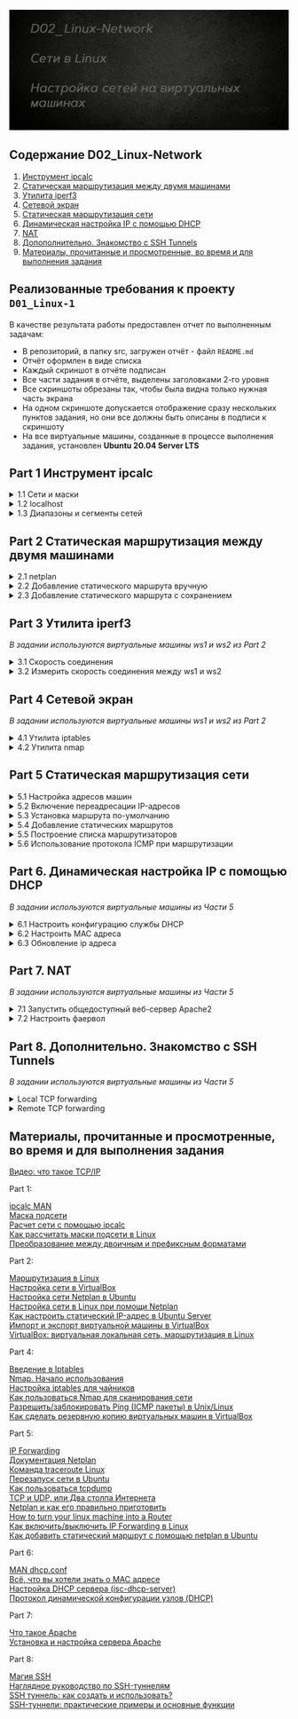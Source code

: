 ![Alt текст](images/poster.png)  

## Содержание D02_Linux-Network
1. [Инструмент ipcalc](#part-1-инструмент-ipcalc)  
2. [Статическая маршрутизация между двумя машинами](#part-2-статическая-маршрутизация-между-двумя-машинами)  
3. [Утилита iperf3](#part-3-утилита-iperf3)  
4. [Сетевой экран](#part-4-сетевой-экран)    
5. [Статическая маршрутизация сети](#part-5-статическая-маршрутизация-сети)  
6. [Динамическая настройка IP с помощью DHCP](#part-6-динамическая-настройка-ip-с-помощью-dhcp)  
7. [NAT](#part-7-nat)  
8. [Допополнительно. Знакомство с SSH Tunnels](#part-8-дополнительно-знакомство-с-ssh-tunnels)  
9. [Материалы, прочитанные и просмотренные, во время и для выполнения задания](#материалы-прочитанные-и-просмотренные-во-время-и-для-выполнения-задания)  



## Реализованные требования к проекту `D01_Linux-1`

В качестве результата работы предоставлен отчет по выполненным задачам:  
- В репозиторий, в папку src, загружен отчёт - файл `README.md`  
- Отчёт оформлен в виде списка  
- Каждый скриншот в отчёте подписан    
- Все части задания в отчёте, выделены заголовками 2-го уровня  
- Все скриншоты обрезаны так, чтобы была видна только нужная часть экрана  
- На одном скриншоте допускается отображение сразу нескольких пунктов задания, но они все должны быть описаны в подписи к скриншоту  
- На все виртуальные машины, созданные в процессе выполнения задания, установлен **Ubuntu 20.04 Server LTS**  



## Part 1 Инструмент **ipcalc**

<details>
  <summary>1.1 Сети и маски</summary>
</p>

Поднял виртуальную машину клонированием машины из предыдущего задания ws1 по инструкции [отсюда](materials/static_routing.md)

Для определения адреса сети для подсети 192.167.38.54/13 использую утилиту `ipcalc`  
Для установки использовал команду `sudo apt install ipcalc`  

1) Определяю адрес сети для подсети 192.167.38.54/13 командой `ipcalc 192.167.38.54/13`  

   ![Alt текст](images/part_1/task_1/ipcalc_192_167_38_54.png)  

   > На скриншоте в выводе команды мы видим:  
   > слева результаты вывода в виде десятичной записи, справа - двоичной  
   > - Address - это ip адрес, который мы ввели  
   > - Netmask - это маска подсети    
   > - Wildcard - это обратная маска  
   > - Network - это адрес сети, в которой находится наш IP  
   > - Hostmin - самый первый (минимальный) доступный IP адрес для хостов  
(Мы видим, что он 192.160.0.1, тк хосты не могут использовать адрес 192.160.0.0  т.к. это адрес сети)  
   > - HostMax - последний доступный IP адрес для хостов  
   > - Broadcast - это адрес широковещательной рассылки  
   > - Hosts/Net - показывает сколько всего доступно ip адресов для хостов  
   >  

2) Перевод масок:  

   - *255.255.255.0* в префиксную и двоичную запись  
   - */15* в обычную и двоичную  
   > Чтобы узнать адрес подсети для сети /15, запускаем команду `ipcalc 0.0.0.0/15`  
   > Это значит, что мы хотим узнать маску подсети для сети с начальным адресом 0.0.0.0 и префиксом /15  
   > Можно использовать также 255.255.255.0, что является конечным адресом в подсети   
   >     

   - *11111111.11111111.11111111.11110000* в обычную и префиксную   

   > Переводим маску 11111111.11111111.11111111.11110000 из двоичной формы в префиксную, тк ipcalc не работает с масками в таком виде  
   > Это просто: считаем количество единиц и пишем это число после слэша   
   > Чтобы запустить это в ipcalc, вводим маску 0.0.0.0/28  
   >  

   ![Alt текст](images/part_1/task_1/ipcalc_255_255_255_0.png)   


3) Минимальный и максимальный хост в сети *12.167.38.4* при заданных масках:  

   - Минимальный и максимальный хост в сети *12.167.38.4* с маской */8*  

   ![Alt текст](images/part_1/task_1/ipcalc_8.png)  

   - Минимальный и максимальный хост в сети *12.167.38.4* с маской */16* или *11111111.11111111.00000000.00000000*  

   ![Alt текст](images/part_1/task_1/ipcalc_16.png)  

   - Минимальный и максимальный хост в сети *12.167.38.4* с маской *255.255.254.0*    

   ![Alt текст](images/part_1/task_1/ipcalc_23.png)  

   - Минимальный и максимальный хост в сети *12.167.38.4* с маской */4*    

   ![Alt текст](images/part_1/task_1/ipcalc_4.png)  

</p>
</details>



<details>
  <summary>1.2 localhost</summary>
</p>

Определил через `ping`, можно ли обратиться к приложению, работающему на localhost, со следующими IP:  

 - *194.34.23.100* - нет ответа от сервера  
 - *127.0.0.2* - работает    
 - *127.1.0.1* - работает  
 - *128.0.0.1* - нет ответа от сервера   

![Alt текст](images/part_1/task_2/ping_check.png)  

Тут можно было и не пинговать, но интересно было проверить))   
В localhost будут работать только адреса в диапазоне *127.0.0.0* — *127.255.255.255*  
[Именно они зарезервированы для интерфейсов обратной петли](materials/ipcalc.md) и не используются для коммуникации в сети  

</p>
</details>



<details>
  <summary>1.3 Диапазоны и сегменты сетей</summary>
</p>

Определил и записал в отчёт:

1) какие из перечисленных IP можно использовать в качестве публичного, а какие только в качестве частных:  

   > Следующие диапазоны адресов зарезервированы для частных (также известных как LAN) сетей:  
   > - *10.0.0.0* — *10.255.255.255* (*10.0.0.0/8*)  
   > - *172.16.0.0* — *172.31.255.255* (*172.16.0.0/12*)  
   > - *192.168.0.0* — *192.168.255.255* (*192.168.0.0/16*)  
   > - *127.0.0.0* — *127.255.255.255*   
   > 

    |         Адрес         |  Публичный  |   Частный    |
    | --------------------- |------------ | ------------ |
	|     134.43.0.2        |     ДА      |              |
	|     172.0.2.1         |     ДА      |              |
	|     192.172.0.1       |     ДА      |              |
	|     172.68.0.2        |     ДА      |              |
	|     192.169.168.1     |     ДА      |              |
	|     10.0.0.45         |             |      ДА      |
	|     192.168.4.2       |             |      ДА      |
	|     172.20.250.4      |             |      ДА      |
	|     172.16.255.255    |             |      ДА      |
	|     10.10.10.10       |             |      ДА      |


2) какие из перечисленных IP адресов шлюза возможны у сети *10.10.0.0/18*:  

	Использую `ipcalc 10.10.0.0/18` чтобы найти максимальный и минимальный хосты  

	![Alt текст](images/part_1/task_3/min_max.png)  

	|      Адрес      |  Возможен   |  Невозможен  |
    | --------------- |------------ | ------------ |
	|  10.10.0.2      |     ДА      |              |
	|  10.10.10.10    |     ДА      |              |
	|  10.10.1.255    |     ДА      |              |
	|  10.10.100.1    |             |      ДА      |
	|  10.0.0.1       |             |      ДА      |

</p>
</details>



## Part 2 Статическая маршрутизация между двумя машинами

<details>
  <summary>2.1 netplan</summary>
</p>

Поднял вторую виртуальную машину ws2   
С помощью команды `ip a` вывел существующие сетевые интерфейсы ws1 и ws2   

![Alt текст](images/part_2/task_1/ip_a.png)  


Отредактировал файл сетевого интерфейса командой `sudo vi etc/netplan/00-installer-config.yaml` на обеих машинах и задал следующие адреса и маски:  
- ws1: адрес *192.168.100.10*, маска */16*  
- ws2: адрес *172.24.116.8*, маска */12*   

Выполнил команду `sudo netplan apply` для перезапуска сервиса сети на обеих машинах   

![Alt текст](images/part_2/task_1/netplan_set_adress.png)    
</p>
</details>


<details>
  <summary>2.2 Добавление статического маршрута вручную</summary>
</p>

Добавил сеть для тестируемых машин в VirtualBox в `Машина -> Настроить -> Сеть -> Адаптер 2 -> Тип Подключения -> Имя`     
По инструкции [отсюда](materials/static_routing.md)  

![Alt текст](images/part_2/task_2/add_net_to_machines.png)  

В выводе `ip a` появился новый сетевой интерфейс **enp0s8**  

![Alt текст](images/part_2/task_2/new_interface_ip_a.png)  

Его статус DOWN, чтобы его поднять вызвал `sudo ip link set enp0s8 up` и проверил с `ip a`  

![Alt текст](images/part_2/task_2/set_up.png)  

Добавил статический маршрут между ws1 и ws2 при помощи команд вида `ip r add <host_IP>/<netmask> <IP_gateway>`  
Проверил добавление нового соединения с `ip r` и пропинговал его с `ping -c 3`   

![Alt текст](images/part_2/task_2/ping_added_net.png)   

> Ключ `-с` в команде `ping` позволяет задать сколько раз пинговать  
</p>
</details>


<details>
  <summary>2.3 Добавление статического маршрута с сохранением</summary>
</p>

Перезапустил машины командой `reboot`и проверил существующие соединения через `ip r`  
Cтатическая сеть, созданная на предыдущем шаге не работает  

Добавил статический маршрут от одной машины до другой командой `sudo vi etc/netplan/00-installer-config.yaml`  
Применил настройки файла конфига командой `sudo netplan apply`
Проверил соединение `ip r`  
Пропинговал соединение между машинами  

![Alt текст](images/part_2/task_3/netplan_config_static_net.png)  

Перезапустил машины командой `reboot`и проверил существующие соединения через `ip r`  

![Alt текст](images/part_2/task_3/netplan_check.png)  

В отличие от статической сети, статический маршрут все ещё работает  

</p>
</details>




## Part 3 Утилита **iperf3**

*В задании используются виртуальные машины ws1 и ws2 из Part 2*

<details>
  <summary>3.1 Скорость соединения</summary>
</p> 

Базовой единицей скорости передачи информации является бит в секунду (bps).  
Разница между байтами в секунду (B/s) и битами в секунду (bps) такая же, как разница между байтами и битами: 1 B/s = 8 bps.  
Аналогично разница между килобайтами в секунду (KB/s) и B/s такая же, как разница между килобайтами и байтами: 1 KB/s = 1024 B/s. И так далее.  

Таким образом: 

![Alt текст](images/part_3/task_1/Mbps_to_MB_s.png)![Alt текст](images/part_3/task_1/MB_s_to_Kbps.png)![Alt текст](images/part_3/task_1/Gbps_to_Mbps.png)  

</p>
</details>


<details>
  <summary>3.2 Измерить скорость соединения между ws1 и ws2</summary>
</p>

Измерил скорость соединения между ws1 и ws2 по инструкции [отсюда](materials/iperf3.md)  
Для установки использовал команду `sudo apt install iperf`  

Результаты теста с хостом wc1  

![Alt текст](images/part_3/task_2/host_wc1.png)  

Результаты теста с хостом wc2  

![Alt текст](images/part_3/task_2/host_wc2.png)  

</p>
</details>



## Part 4 Сетевой экран


*В задании используются виртуальные машины ws1 и ws2 из Part 2*

<details>
  <summary>4.1 Утилита iptables</summary>
</p>

> Iptables - это мощный инструмент управления сетью в Linux, который позволяет администраторам управлять входящими и исходящими пакетами данных.  
Это основной инструмент для настройки межсетевых экранов в системах Linux.  
> 
> Для чего нужна iptables:  
>  - Блокировка IP-адреса, например: `iptables -A INPUT -s IP_АДРЕС -j DROP`  
>  - Открытие порта для входящего трафика, например: `iptables -A INPUT -p tcp --dport НОМЕР_ПОРТА -j ACCEPT`  
>  - Настройка межсетевого экрана  
>  - Логирование  
>  - Создание пользовательских цепочек  
>  - Использование состояний пакетов  
>  - Создание VPN  
>  - Ограничение скорости  
>  - Перенаправление трафика  
> 

Создал файл /etc/firewall.sh, имитирующий фаерволл, на ws1 и ws2 и добавил в него подряд следующие правила:  

- открыл на машинах доступ для порта 22 (ssh) и порта 80 (http)  
- добавил запрет *echo reply* в соответствии с выбранной стратегией  
- добавил разрешение *echo reply* (машина должна "пинговаться") в соответствии с выбранной стратегией 

1) на ws1 применил стратегию, когда в начале пишется запрещающее правило, а в конце пишется разрешающее правило  
2) на ws2 применил стратегию, когда в начале пишется разрешающее правило, а в конце пишется запрещающее правило   

![Alt текст](images/part_4/task_1/iptables_set.png)  

Запустил файлы на обеих машинах командами `chmod +x /etc/firewall.sh` и `/etc/firewall.sh`

![Alt текст](images/part_4/task_1/firewall_sh.png)  

> Правила в iptables выполняются сверху-вниз. Если правило запрета находится выше - оно срабатывает, а правило разрешения, находящееся ниже - нет.  
> 
> Когда в начале идут разрешающие правила, все пакеты будут проверяться в первую очередь на соответствие разрешающим правилам.  
Только если ни одно из них не подошло, пакет будет отброшен запрещающим правилом в конце.   
> В случае, когда в начале идут запрещающие правила, пакет будет сразу отброшен, если не соответствует ни одному из разрешающих правил.  
Запрещающее правило, стоящее первым, имеет приоритет перед последующим разрешающим.  
> 
> Таким образом ws1 не пингуется, а ws2 пингуется.  


</p>
</details>


<details>
  <summary>4.2 Утилита nmap</summary>
</p>

> Nmap - это утилита для сканирования сетей и систематизации портов и устройств в сети. Она может быть использована для поиска уязвимостей в системах, а также для мониторинга и анализа сетевых соединений.
> 
> Основные функции nmap:
> - Сканирование портов: nmap может сканировать все порты на аппаратном и программном уровне, чтобы определить, какие порты открыты и какие службы запущены на них  
> - Сканирование сетей: nmap может сканировать все устройства в сети и определить, какие интерфейсы есть в сети и какие устройства подключены к ним  
> - Сканирование соединений: nmap может сканировать все сетевые соединения и определить, какие устройства с какими портами связаны   
> - Мониторинг сети: nmap может мониторить изменения в сети и оповещать об изменениях, таких как добавление или удаление устройств, изменение конфигурации и тп.  
> 

Командой **ping** нашёл машину, которая не "пингуется"    
Усановил **nmap** командой `sudo apt install nmap`, после вызвал **nmap** с адресом этой машины    
> Ключ `-sV` команды `nmap` включает детальное исследование портов для определения версий служб  

![Alt текст](images/part_4/task_2/host_is_up.png)  

Сохранил дампы образов виртуальных машин  

![Alt текст](images/part_4/task_2/my_first_dump.png)  

</p>
</details>




## Part 5 Статическая маршрутизация сети

<details>
  <summary>5.1 Настройка адресов машин</summary>
</p>

<img src="misc/images/part5_network.png" alt="Alt текст" style="width:800px;height:400px;">

Настроил конфигурации машин в etc/netplan/00-installer-config.yaml согласно сети на рисунке  

Поднял три машины и два роутера:

 - машина ws11 c адресом 10.10.0.2/18 соединяется с сетью 10.10.0.0/18 через сетевой интерфейс enps08   
 - машина ws21 с адресом 10.20.0.10/26 соединяется с сетью 10.20.0.0/26 через сетевой интерфейс enps08   
 - машина ws22 с адресом 10.20.0.20/26 соединяется с сетью 10.20.0.0/26 через сетевой интерфейс enps08   

 - роутер r2 с адресом 10.20.0.1/26 соединяются с сетью 10.20.0.0/26 через сетевой интерфейс enps09  
 - роутер r2 с адресом 10.100.0.12/16 соединяются с сетью 10.100.0.0/16 через сетевой интерфейс enps08  

 - роутер r1 с адресом 10.100.0.11/16 соединяется с сетью 10.100.0.0/16 через сетевой интерфейс enps09  
 - роутер r1 с адресом 10.10.0.1/18 соединяется с сетью 10.10.0.0/18 через сетевой интерфейс enps08  


![Alt текст](images/part_5/task_1/machines_5_1.png)  
![Alt текст](images/part_5/task_1/routers_5_1.png)  

Применил настройки на каждой машине командой `sudo netplan apply`  
Перезапустил машины командой `reboot`  
Проверил настройки командой `ip -4 a`  

![Alt текст](images/part_5/task_1/ip_4_a_machines.png)  
![Alt текст](images/part_5/task_1/ip_4_a_routers.png)  

Пропинговал ws22 с ws21 и r1 с ws11  

![Alt текст](images/part_5/task_1/ping_test.png)  


</p>
</details>


<details>
  <summary>5.2 Включение переадресации IP-адресов</summary>
</p>

> Команда `sysctl -w net.ipv4.ip_forward=1` - это команда, которая устанавливает параметр ip_forward для сетевого протокола IPv4 в режим "включен".  
Это означает, что ваша система начнет работать в режиме маршрутизатора, позволяя передавать пакеты между различными сетевыми интерфейсами и сетями. 
> 
> При использовании этой команды, ваша система будет способна направлять пакеты от одного сетевого интерфейса к другому, что позволяет создать простой маршрутизатор или настроить передачу трафика через виртуальную машину.

Для включения переадресации IP, выполнил команду на роутерах: `sudo sysctl -w net.ipv4.ip_forward=1`  
*При таком подходе переадресация не будет работать после перезагрузки системы.*

![Alt текст](images/part_5/task_2/forward_no_reboot.png)  

Добавил в файл */etc/sysctl.conf* строку: `net.ipv4.ip_forward = 1`  
Применил настройки командой `sudo sysctl -p`  
*При использовании этого подхода, IP-переадресация включена на постоянной основе.*
В отчёт поместить скрин с содержанием изменённого файла */etc/sysctl.conf*.  

![Alt текст](images/part_5/task_2/net_forward.png)  

> Команда "sudo sysctl -p" применяет любые изменения, внесенные в файл конфигурации системного ядра, который обычно находится в /etc/sysctl.conf.  
Этот файл содержит параметры конфигурации ядра операционной системы Linux.

</p>
</details>


<details>
  <summary>5.3 Установка маршрута по-умолчанию</summary>
</p>

Настроил маршрут по-умолчанию (шлюз) для рабочих станций  
Для этого добавил `routes: -to: default` перед IP роутера в файле конфигураций  

![Alt текст](images/part_5/task_3/default.png)  

В выводе `ip r` видно маршрут в таблице маршрутизации  

![Alt текст](images/part_5/task_3/ipr.png)  

Пропинговал с ws11 роутер r2 и показал на r2, что пинг доходит  
Для этого использовал команду: `sudo tcpdump icmp and src host 10.10.0.2 -tn -i enp0s9`  

![Alt текст](images/part_5/task_3/tcpdump.png)  

> Команда `tcpdump` используется для захвата и отображения трафика на конкретном сетевом интерфейсе.  
Описание использованных ключей:  
`-t`: отключает вывод временных меток. Полезно, если нужно только содержимое пакетов.  
`-n`: не отображать доменные имена. Полезно для улучшения производительности и избежания задержек, связанных с попытками разрешения имен хостов.  
`-i`: какой сетевой интерфейс будем отслеживать, в данном случае *enp0s9*.  
`icmp`: означает, что мы хотим отобразить только ICMP-пакеты пинга.  
`src host 10.10.0.2`: указывает tcpdump выводить только пакеты, отправленные с указанного хоста 10.10.0.2.  

</p>
</details>


<details>
  <summary>5.4 Добавление статических маршрутов</summary>
</p>

Добавил в роутеры r1 и r2 статические маршруты в файле конфигураций  

```shell
# Пример для r1 маршрута в сетку 10.20.0.0/26:  
- to: 10.20.0.0  # куда
  via: 10.100.0.12 # через
```

![Alt текст](images/part_5/task_4/r1_r2_static_routes.png)  

Применил настройки командой `sudo netplan apply`  

Вызвал `ip r` и показал таблицы с маршрутами на обоих роутерах. 

```shell
# Пример таблицы на r1:  
10.10.0.0/18 dev eth0 proto kernel scope link src 10.10.0.1  
10.20.0.0/26 via 10.100.0.12 dev eth1  
10.100.0.0/16 dev eth1 proto kernel scope link src 10.100.0.11  
```

![Alt текст](images/part_5/task_4/r1_r2_static_routes_ip_r.png)  

Запустил команды на ws11: `ip r list 10.10.0.0/18` и `ip r list 0.0.0.0/0`  

![Alt текст](images/part_5/task_4/my_default_vs_sys_default_0.png)  

> Маршрут 0.0.0.0/0 представляет собой маршрут по умолчанию, который используется для перенаправления всех пакетов, не совпадающих с другими определенными маршрутами, на указанный шлюз по умолчанию. Однако, при наличии более конкретного маршрута по умолчанию в этой сети, он будет приоритетно использоваться для маршрутизации трафика.    


</p>
</details>


<details>
  <summary>5.5 Построение списка маршрутизаторов</summary>
</p>


```shell
# Пример вывода утилиты traceroute:
1 10.10.0.1 0 ms 1 ms 0 ms
2 10.100.0.12 1 ms 0 ms 1 ms
3 10.20.0.10 12 ms 1 ms 3 ms
```
Установил **traceroute** командой `sudo apt install inetutils-traceroute`  

Запустил на r1 команду дампа командой `sudo tcpdump -tnv -i eth0`  
> Описание использованных ключей `tcpdump`:  
`-v`: включает подробное отображение пакетов (verbose mode), а именно отображение заголовков пакетов с большей детализацией  

При помощи утилиты **traceroute** построил список маршрутизаторов на пути от ws11 до ws21  
Для этого на ws11 запустил команду `traceroute 10.20.0.10` с адресом машины ws21   

![Alt текст](images/part_5/task_5/traceroute_ws11_ws21.png)  

> Traceroute использует принцип отправки UDP пакетов по маршруту к целевому узлу.  
Каждый пакет содержит увеличивающийся счетчик TTL (Time to Live), изначально установленный в 1.  
Когда пакет достигает маршрутизатора, счетчик TTL уменьшается на 1.  
Когда счетчик TTL достигает нуля, маршрутизатор отбрасывает пакет и отправляет обратно сообщение (time exceeded) и traceroute записывает адрес этого маршрутизатора.  
Затем процесс повторяется с увеличенным TTL, что позволяет traceroute отслеживать каждый шаг пути до целевого узла.  

> UDP (User Datagram Protocol)
Этот протокол используется для «связи без установки соединения» (connectionless communication).  
Один узел сети отсылает пакеты, адресуя их другому узлу. Отправитель не знает ничего о том, готов ли получатель к приёму пакетов, и вообще, существует ли этот получатель.  
Отправитель также не ждёт какого-либо подтверждения о том, что получатель принял предыдущие пакеты.  
> 
> Ключевой момент в использовании протокола UDP в утилите traceroute заключается в его ненадежности и неблокирующей природе. Поскольку основная цель traceroute - отслеживание пути до конечного узла, стабильная и надежная передача данных не является первостепенной. Вместо этого, traceroute предпочитает скорость и простоту для быстрого обнаружения промежуточных маршрутизаторов и определения времени прохождения данных через каждый из них. Протокол UDP, в отличие от TCP, не устанавливает устойчивое соединение и не требует ответа на каждый отправленный пакет, что позволяет более эффективно определять маршрут и адреса промежуточных узлов на пути следования пакетов.  
Термин "ненадежность" в данном контексте означает, что протокол UDP не гарантирует надежной доставки данных.  
В случае использования TCP, требовалось бы установить устойчивое соединение между отправителем и получателем, что привело бы к более надежной, но также более медленной передаче.  
"Неблокирующая природа" UDP означает, что он не ждет подтверждения доставки каждого пакета, что делает его более быстрым и подходящим для утилиты типа traceroute.


</p>
</details>


<details>
  <summary>5.6 Использование протокола ICMP при маршрутизации</summary>
</p>

> ICMP (Internet Control Message Protocol) - это протокол сетевого уровня, используемый в сети интернет для передачи сообщений об ошибках, диагностики сети и управления трафиком.  
ICMP-пакеты обычно не используются для передачи данных, как это делает протокол TCP или UDP, но они играют важную роль в обнаружении и устранении проблем в сети.  
> Некоторые из распространенных использований ICMP-пакетов включают сообщения об ошибках (например, когда хост недоступен), сообщения о запросе эха (используемые, например, командой ping для проверки связанности сети) и сообщения о параметрах.

Запустил на r1 перехват сетевого трафика, проходящего через eth0(в моём случае enp0s8) с помощью команды: `sudo tcpdump -n -i enp0s8 icmp`   
Пропинговал с ws11 несуществующий IP 10.30.0.111 с помощью команды: `ping -c 1 10.30.0.111`  

![Alt текст](images/part_5/task_6/icmp.png)  

Сохранил дампы образов виртуальных машин  

</p>
</details>




## Part 6. Динамическая настройка IP с помощью **DHCP**

*В задании используются виртуальные машины из Части 5*  


<details>
  <summary>6.1 Настроить конфигурацию службы DHCP</summary>
</p>

Установил сервис DHCPD командой `sudo apt install isc-dhcp-server`

Для r2 настроил в файле `/etc/dhcp/dhcpd.conf` адрес маршрутизатора по-умолчанию, DNS-сервер и адрес внутренней сети   

![Alt текст](images/part_6/task_1/dhcpd_conf.png)  

В файле `/usr/lib/systemd/resolv.conf` прописал `nameserver 8.8.8.8.`  

![Alt текст](images/part_6/task_1/resolv_conf.png)  

Перезагрузил службу **DHCP** командой `sudo systemctl restart isc-dhcp-server`   
Проверил статус после перезапуска сервиса командой `sudo systemctl status isc-dhcp-server`  

![Alt текст](images/part_6/task_1/restart_and_status_dhcpd.png)  

Машину ws21 перезагрузил при помощи `reboot` и через `ip a` показал, что она получила адрес  
Пропинговал ws22 с ws21   

![Alt текст](images/part_6/task_1/reboot_ip_a_ping_ws21_to_ws22.png)  

</p>
</details>


<details>
  <summary>6.2 Настроить MAC адреса</summary>
</p>

> МАС адрес (media access control address) – уникальный идентификатор, назначенный сетевому адаптеру.  
Применяется в сетях стандартов IEEE 802: в основном Ethernet, Wi-Fi и Bluetooth.  
Официально называется «идентификатором типа EUI-48» и имеет длину в 48 бит, т.е. 6 байт.  
Общепринятого стандарта на написание адреса нет (в противоположность IPv4 адресу, где октеты всегда разделяют точками).  
Обычно он записывается как шесть шестнадцатеричных чисел, разделенных двоеточием: 00:AB:CD:EF:11:22  

Указал MAC адрес ws11, для этого в `etc/netplan/00-installer-config.yaml` добавил: `macaddress: 10:10:10:10:10:BA`, `dhcp4: true`  
Применил настройки командой `sudo netplan apply`  

![Alt текст](images/part_6/task_2/mac_set_netplan_ws11.png)  

Для r1 настроил в файле `/etc/dhcp/dhcpd.conf` адрес маршрутизатора по-умолчанию, DNS-сервер и адрес внутренней сети с жесткой привязкой к MAC-адресу (ws11)    

![Alt текст](images/part_6/task_2/dhcpd_config_r1.png)  

В файле `/usr/lib/systemd/resolv.conf` прописал `nameserver 8.8.8.8.`  

![Alt текст](images/part_6/task_2/nameserver_r1.png)  

Перезагрузил службу **DHCP** командой `sudo systemctl restart isc-dhcp-server`   
Проверил статус после перезапуска сервиса командой `sudo systemctl status isc-dhcp-server`  

![Alt текст](images/part_6/task_2/restart_and_status_dhcpd_r1.png)  

Прописал MAC-адрес в настройках сетевого адаптера  

![Alt текст](images/part_6/task_2/set_mac_ws11_on_virtual_box.png)  

Машину ws11 перезагрузил при помощи `reboot` и через `ip a` показал, что она получила адрес  
Пропинговал r1 с ws11   

![Alt текст](images/part_6/task_2/reboot_ip_a_ping_ws11_to_r1.png)  

</p>
</details>


<details>
  <summary>6.3 Обновление ip адреса</summary>
</p>

Обновил ip на машине ws21  
Ввёл `ip -4` a чтобы вывести текущий ip  
Использовал `sudo dhclient -r enp0s8` для освобождения ip адреса  
Запросил обновление ip адреса командой `sudo dhclient -r enp0s8`  
Загрузил скрин c ip до и после обновления    

![Alt текст](images/part_6/task_3/renew_ip_ws21.png)  

Сохранил дампы образов виртуальных машин

</p>
</details>




## Part 7. **NAT**

*В задании используются виртуальные машины из Части 5*  

<details>
  <summary>7.1 Запустить общедоступный веб-сервер Apache2</summary>
</p>

Установил Apache2 на ws22 командой `sudo apt install apache2`  

> Все настройки содержатся в папке /etc/apache/:  
> 
> /etc/apache2/apache2.conf отвечает за основные настройки  
/etc/apache2/conf-available/* - дополнительные настройки веб-сервера  
/etc/apache2/mods-available/* - настройки модулей  
/etc/apache2/sites-available/* - настойки виртуальных хостов  
/etc/apache2/ports.conf - порты, на которых работает apache  
/etc/apache2/envvars  

В файле */etc/apache2/ports.conf* на ws22 и r1 изменил строку `Listen 80` на `Listen 0.0.0.0:80`, то есть сделал сервер Apache2 общедоступным  
Запустил веб-сервер Apache командой `service apache2 start` на ws22 и r1  

![Alt текст](images/part_7/task_1/Apache2.png)  

</p>
</details>


<details>
  <summary>7.2 Настроить фаервол</summary>
</p>

Создал файл /etc/firewall.sh на r2 и добавил в него подряд следующие правила:  
1) Удаление правил в таблице filter - `iptables -F`  
2) Удаление правил в таблице "NAT" - `iptables -F -t nat`  
3) Отбрасывать все маршрутизируемые пакеты - `iptables --policy FORWARD DROP`  

Запустил файл командой `sudo chmod +x /etc/firewall.sh && sudo /etc/firewall.sh`  

Проверил соединение между ws22 и r1 командой `ping`  
При запуске файла с этими правилами, r1 не пингуется с ws22  

![Alt текст](images/part_7/task_2/iptables_f.png)  


Добавил в файл ещё одно правило:   
4) Разрешил маршрутизацию всех пакетов протокола ICMP - `iptables -A FORWARD -p icmp -j ACCEPT`  
Проверил соединение между ws22 и r1 командой `ping`  
При запуске файла с этими правилами, r1 пингуется с ws22  

![Alt текст](images/part_7/task_2/forward_icmp.png)  

Добавил в файл ещё три правила:  
5) Включил **SNAT**, а именно маскирование всех локальных ip из локальной сети, находящейся за r2 (по обозначениям из Части 5 - сеть 10.20.0.0)  
Для этого юзаю команду `iptables -t nat -A POSTROUTING -s 10.20.0.0/26 -j SNAT --to 10.100.0.12`  
6) Включил **DNAT** на 8080 порт машины r2 и добавил к веб-серверу Apache, запущенному на ws22, доступ извне сети  
Для этого юзаю команду `iptables -t nat -A PREROUTING -p tcp --dport 8080 -j DNAT --to-destination 10.20.0.20:80`  
7) Чтобы эти правила работали разрешаю маршрутизацию tcp-пакетов и ставлю перед ними `iptables -A FORWARD -p tcmp -j ACCEPT`  

![Alt текст](images/part_7/task_2/SNAT_DNAT.png)  

Запустил файл командой `sudo /etc/firewall.sh`  
Перед тестированием отключил сетевой интерфейс с NAT 

![Alt текст](images/part_7/task_2/NAT_off.png)  

Проверил tcp-соединение **SNAT** с ws22 на r1 командой: `telnet 10.10.0.1 80`  
Проверил tcp-соединение **DNAT**с r1 на ws22 через адрес r2 и порт 8080 командой `telnet 10.100.0.12 8080`      

![Alt текст](images/part_7/task_2/telnet.png)  

Сохранил дампы образов виртуальных машин    

</p>
</details>




## Part 8. Дополнительно. Знакомство с **SSH Tunnels**

*В задании используются виртуальные машины из Части 5*

<details>
  <summary>Local TCP forwarding</summary>
</p>

> **Local TCP forwarding** - локальное TCP-перенаправление  
> Удобно использовать в тех случаях, когда нужно направлять трафик между различными портами или узлами в пределах одной локальной сети.  
> 

Запустил на r2 фаервол с правилами из Части 7  

![Alt текст](images/part_8/Local_TCP_forwarding/firewall_r2.png)  


Чтобы с помощью *Local TCP forwarding* с ws21 до ws22 получить доступ к веб-серверу на ws22 с ws21 выполнил пять шагов:  

1 - запустил веб-сервер apache2 на localhost ws22 и в файле */etc/apache2/ports.conf* изменил строку `Listen 80` на `Listen localhost:80`  
2 - перезапустил apache2 и проверил статус      

![Alt текст](images/part_8/Local_TCP_forwarding/localhost_80_ws22.png)  

3 - в файле */etc/ssh/sshd_config* раскомментировал строку `AllowTcpForwarding yes` чтобы разрешить маршрутизацию по ssh   

![Alt текст](images/part_8/Local_TCP_forwarding/allow_yes.png)  

4 - перезапустил ssh на машине ws22 и проверил прослушиваемые порты  

![Alt текст](images/part_8/Local_TCP_forwarding/check_listen.png)  

> Использованные ключи команды `netstat`:  
> 
> - `t`: отображает только TCP-соединения, исключая UDP и другие протоколы  
> - `u`: отображает только UDP-соединения  
> - `l`: отображает только прослушиваемые порты, т.е. порты, на которых серверы слушают входящие соединения  
> - `n`: отображает портов номера и IP-адреса в числовом формате, а не пытается выполнять обратное разрешение DNS для представления их символьных имен  

5 - создал локальный порт 2024 на ws21, для переадресации трафика через ssh на localhost:80 на ws22  
для этого на ws21 юзаю команду `ssh -L 2024:localhost:80 10.20.0.20`
> флаг `-L` в команде `ssh` используется для создания прокси-порта на локальной машине, который перенаправляет трафик через SSH на указанный хост и порт на удаленной машине

![Alt текст](images/part_8/Local_TCP_forwarding/ssh_L_ws21_ws22.png)  

Заходим на машину через созданный ssh-туннель  
Чтобы выйти из ssh-туннеля ввожу `exit`  

![Alt текст](images/part_8/Local_TCP_forwarding/ssh_L_ws21_ws22_login_exit.png)  

Проверил соединение командой `telnet 127.0.0.1 2024` 

![Alt текст](images/part_8/Local_TCP_forwarding/telnet_check_2024.png)  
</p>
</details>



<details>
  <summary>Remote TCP forwarding</summary>
</p>

> **Remote TCP forwarding** - удаленное TCP-перенаправление  
> Полезно, когда требуется перенаправлять трафик между узлами в разных сетях или подсетях, и доступ к этим узлам осуществляется через удаленный сервер.  
> 

- Наши машины в разных подсетях, поэтому нужно делать настройку через 2 узла: r1 и r1  
- Машину *ws11* мы привязали к фиксированному адресу *10.10.0.9* через mac-адрес 10:10:10:10:10:BA в части 6.2  

На машине ws11 в файле */etc/ssh/sshd_config* раскомментировал строку `AllowTcpForwarding yes` чтобы разрешить маршрутизацию по ssh  
Чтобы работало удалённое перенаправление нужно также раскомментировать строку `GatewayPorts yes`  
Перезапустил службу ssh и проверил статус командами `sudo systemctl restart sshd` и `systemctl status sshd`  

![Alt текст](images/part_8/Remote_TCP_forwarding/restart_status_sshd_ws11.png)  

Чтобы с помощью *Remote TCP forwarding* c ws11 до ws22 получить доступ к веб-серверу на ws22 с ws11:  

> Чтобы понять как это сделать, нужно вспомнить что наворотил ранее
> 
> *Включил DNAT на 8080 порт машины r2 и добавил к веб-серверу Apache, запущенному на ws22, доступ извне сети*  
*Для этого юзаю команду iptables -t nat -A PREROUTING -p tcp --dport 8080 -j DNAT --to-destination 10.20.0.20:80*  
> 
> **Значит, чтобы зайти на сервер apache2 извне сети нужно подключаться через порт 8080**  

> И вчитаться в описание ключей команды `ssh`  
> `-L` (Local Port Forwarding) позволяет установить туннель между локальным хостом и удаленной машиной.  
Это позволяет перенаправлять трафик с локального порта на клиентском компьютере на указанный удаленный хост и порт.  
При использовании ключа `-L` устанавливается проброска портов с клиентской машины на удаленный сервер.  
> 
> `-R` (Remote Port Forwarding) работает в обратном направлении, позволяя устанавливать туннель между удаленной машиной и локальным хостом.  
Это позволяет перенаправлять трафик с удаленного порта на сервере на указанный локальный хост и порт.  
С ключом `-R` устанавливается проброска портов с удаленного сервера на клиентскую машину.  
> 
> **Это значит нужен ключ -R**  


Для настройки Remote TCP forwarding с ws22 на ws11 юзаю команду: `ssh -R 8080:10.20.0.20 fungusgr@localhost` 

Заходим на машину через созданный ssh-туннель  
Чтобы выйти из ssh-туннеля ввожу exit

![Alt текст](images/part_8/Remote_TCP_forwarding/ssh_R_ws22_ws11.png)  
![Alt текст](images/part_8/Remote_TCP_forwarding/ssh_R_ws22_ws11_login_exit.png)  

> Так как прокладываем маршрут с сервера на клиентскую машину, то указываем:  
> 8080 - порт для внешнего доступа 8080  
> 10.20.0.20 - адрес машины ws22, к которой нужен доступ с ws11  
> fungusgr@localhost - имя пользователя и интерфейск к которому нужен доступ    
> 

Проверил соединение командой `telnet 127.0.0.1 8080` 

![Alt текст](images/part_8/Remote_TCP_forwarding/telnet_check_8080.png)  

Сохранил дампы образов виртуальных машин

</p>
</details>



## Материалы, прочитанные и просмотренные, во время и для выполнения задания  

   [Видео: что такое TCP/IP](https://dzen.ru/video/watch/623b75e17915da721627f082)  

   Part 1:  

   [ipcalc MAN](https://www.opennet.ru/man.shtml?topic=ipcalc&russian=0&category=&submit=%F0%CF%CB%C1%DA%C1%D4%D8+man)  
   [Маска подсети](https://zamorit.blogspot.com/2018/04/blog-post.html)  
   [Расчет сети с помощью ipcalc](https://wiki.merionet.ru/articles/raschet-seti-s-pomoshhyu-ipcalc)  
   [Как рассчитать маски подсети в Linux](https://meroved.ru/it/kak-rasschitat-maski-podseti-v-linux-s-pomoshhju-ipcalc)  
   [Преобразование между двоичным и префиксным форматами](http://www.alsigned.ru/011.html)  

   Part 2: 

   [Маршрутизация в Linux](https://losst.pro/marshrutizatsiya-v-linux?liveurl=1)  
   [Настройка сети в VirtualBox](https://losst.pro/nastrojka-seti-virtualbox?liveurl=1)  
   [Настройка сети Netplan в Ubuntu](https://losst.pro/nastrojka-seti-netplan-v-ubuntu)  
   [Настройка сети в Linux при помощи Netplan](https://interface31.ru/tech_it/2020/08/nastroyka-seti-v-linux-pri-pomoshhi-netplan.html)  
   [Как настроить статический IP-адрес в Ubuntu Server](https://prowebmastering.ru/ubuntu20-04-static-ip.html)  
   [Импорт и экспорт виртуальной машины в VirtualBox](https://tavalik.ru/import-i-ekport-virtualnoj-mashiny-virtualbox/?ysclid=lrfle40q9p950305605)  
   [VirtualBox: виртуальная локальная сеть, маршрутизация в Linux](https://habr.com/ru/articles/743950/)  

   Part 4: 

   [Введение в Iptables](https://habr.com/ru/articles/747616/)  
   [Nmap. Начало использования](https://habr.com/ru/articles/88064/)  
   [Настройка iptables для чайников](https://losst.pro/nastrojka-iptables-dlya-chajnikov)  
   [Как пользоваться Nmap для сканирования сети](https://losst.pro/kak-polzovatsya-nmap-dlya-skanirovaniya-seti)  
   [Разрешить/заблокировать Ping (ICMP пакеты) в Unix/Linux](https://linux-notes.org/razreshit-zablokirovat-ping-icmp-pakety-v-unix-linux/)  
   [Как сделать резервную копию виртуальных машин в VirtualBox](https://www.osradar.com/how-to-backup-vms-on-virtualbox/)  

   Part 5:   

   [IP Forwarding](https://www.securitylab.ru/glossary/ip_forwarding/)  
   [Документация Netplan](https://netplan.readthedocs.io/en/latest/netplan-tutorial/)  
   [Команда traceroute Linux](https://losst.pro/komanda-traceroute-linux)  
   [Перезапуск сети в Ubuntu](https://losst.pro/kak-perezagruzit-set-v-ubuntu)   
   [Как пользоваться tcpdump](https://losst.pro/kak-polzovatsya-tcpdump)  
   [TCP и UDP, или Два столпа Интернета](https://habr.com/ru/articles/711578/)  
   [Netplan и как его правильно приготовить](https://habr.com/ru/articles/448400/)  
   [How to turn your linux machine into a Router](https://dev.to/oaamine/how-to-turn-your-linux-machine-into-a-router-1ag4)  
   [Как включить/выключить IP Forwarding в Linux](https://pc.ru/articles/kak-vklyuchitvyklyuchit-ip-forwarding-v-linux)  
   [Как добавить статический маршрут с помощью netplan в Ubuntu](https://linuxconfig.org/how-to-add-static-route-with-netplan-on-ubuntu-22-04-jammy-jellyfish-linux)  

   Part 6: 

   [MAN dhcp.conf](https://www.opennet.ru/man.shtml?topic=dhcpd.conf&category=5&russian=0)  
   [Всё, что вы хотели знать о МАС адресе](https://habr.com/ru/articles/483670/)  
   [Настройка DHCP сервера (isc-dhcp-server)](https://antons-organization-1.gitbook.io/administrirovanie-linux/servisy-linux/protokol-dhcp/nastroika-dhcp-servera-isc-dhcp-server)  
   [Протокол динамической конфигурации узлов (DHCP)](http://www.rhd.ru/docs/manuals/enterprise/RHEL-4-Manual/sysadmin-guide/s1-dhcp-configuring-server.html)  

   Part 7: 

   [Что такое Apache](https://eternalhost.net/blog/hosting/web-server-apache)  
   [Установка и настройка сервера Apache](https://losst.pro/ustanovka-i-nastrojka-servera-apache)  

   Part 8: 

   [Магия SSH](https://habr.com/ru/articles/331348/)  
   [Наглядное руководство по SSH-туннелям](https://habr.com/ru/companies/flant/articles/691388/)  
   [SSH туннель: как создать и использовать?](https://serverspace.ru/support/help/ssh-tunnel-kak-sozdat-i-ispolzovat)  
   [SSH-туннели: практические примеры и основные функции](https://timeweb.cloud/tutorials/network-security/ssh-tunnels)  
